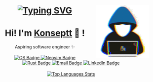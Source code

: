 <h1 align="center">
    <a href="https://github.com/Konseptt">  
        <img src="https://readme-typing-svg.herokuapp.com/?font=Righteous&size=35&center=true&vCenter=true&width=350&height=60&duration=4000&lines=Hello+World!+👋;+Konseptt!" alt="Typing SVG">
    </a>
    <a href="https://github.com/Konseptt">   
        <img src="type.gif" width="170" alt="Type GIF" align="right">
    </a>
</h1>

<div align="center">
    <h1>Hi! I'm <a href="https://github.com/Konseptt">Konseptt</a> 🐬 !</h1>
    <div>Aspiring software engineer ✨</div>
    <br />
    <a href="https://www.linux.org">
        <img src="https://img.shields.io/badge/OS-Linux-navy?style=flat&labelColor=pink&logo=linux&logoColor=navy" alt="OS Badge"/>
    </a>
    <a href="https://neovim.io">
        <img src="https://img.shields.io/badge/EDITOR-Neovim-a6e3a1?style=flat&logo=neovim" alt="Neovim Badge"/>
    </a>
    <br />
    <a href="https://www.rust-lang.org">
        <img src="https://img.shields.io/badge/LANG-Rust-f2cdcd?style=flat&logo=rust" alt="Rust Badge"/>
    </a>
    <a href="mailto:hello@ranjansharma.info.np">
        <img src="https://img.shields.io/badge/EMAIL-hello@ranjansharma.info.np-b4befe?style=flat&logo=protonmail" alt="Email Badge"/>
    </a>
    <a href="https://www.linkedin.com/in/Konseptt/">
        <img src="https://img.shields.io/badge/LINKEDIN-Konseptt-74c7ec?style=flat&logo=linkedin" alt="LinkedIn Badge"/>
    </a>
    <br /><br />
</div>

<div align="center">
    <a href="https://github.com/Konseptt/convoychat">
        <img height=200 align="center" src="https://github-readme-stats.vercel.app/api/top-langs?username=Konseptt&layout=compact&langs_count=8&theme=vision-friendly-dark&card_width=320&hide=c%2B%2B,C,HTML,CSS,SCSS" alt="Top Languages Stats" />
    </a>
</div>
